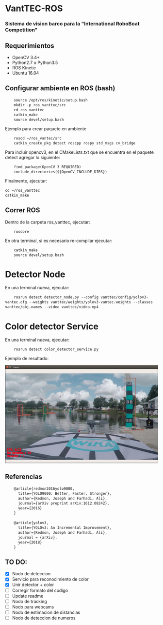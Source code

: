 # VantTEC-ROS
### Sistema de vision barco para la "International RoboBoat Competition"

## Requerimientos
- OpenCV 3.4+
- Python2.7 o Python3.5
- ROS Kinetic
- Ubuntu 16.04 


## Configurar ambiente en ROS (bash)
```
	source /opt/ros/kinetic/setup.bash
	mkdir -p ros_vanttec/src
	cd ros_vanttec
	catkin_make
	source devel/setup.bash
```

Ejemplo para crear paquete en ambiente
```
	roscd ~/ros_vantec/src
	catkin_create_pkg detect roscpp rospy std_msgs cv_bridge
```

Para incluir opencv3, en el CMakeLists.txt que se encuentra en el paquete detect agregar lo siguiente:
```
	find_package(OpenCV 3 REQUIRED)
	include_directories(${OpenCV_INCLUDE_DIRS})
```

Finalmente, ejecutar:
```
cd ~/ros_vanttec
catkin_make
```

## Correr ROS
Dentro de la carpeta ros_vanttec, ejecutar: 
```
	roscore
```
En otra terminal, si es necesario re-compilar ejecutar:
```
	catkin_make
	source devel/setup.bash
```

# Detector Node
En una terminal nueva, ejecutar:
```
	rosrun detect detector_node.py --config vanttec/config/yolov3-vantec.cfg --weights vanttec/weights/yolov3-vantec.weights --classes vanttec/obj.names --video vanttec/video.mp4
```

# Color detector Service
En una terminal nueva, ejecutar:
```
	rosrun detect color_detector_service.py
```

Ejemplo de resultado:
<p align="center"><img src="./readme/ros-det.png" /> </p>

## Referencias
```
	@article{redmon2016yolo9000,
	  title={YOLO9000: Better, Faster, Stronger},
	  author={Redmon, Joseph and Farhadi, Ali},
	  journal={arXiv preprint arXiv:1612.08242},
	  year={2016}
	}

	@article{yolov3,
	  title={YOLOv3: An Incremental Improvement},
	  author={Redmon, Joseph and Farhadi, Ali},
	  journal = {arXiv},
	  year={2018}
	}
```

## TO DO:
- [x] Nodo de deteccion
- [x] Servicio para reconocimiento de color
- [x] Unir detector + color
- [ ] Corregir formato del codigo
- [ ] Update readme
- [ ] Nodo de tracking 
- [ ] Nodo para webcams
- [ ] Nodo de estimacion de distancias
- [ ] Nodo de deteccion de numeros